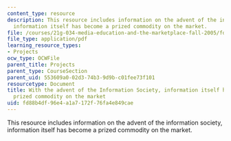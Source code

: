 ```yaml
---
content_type: resource
description: This resource includes information on the advent of the information society,
  information itself has become a prized commodity on the market.
file: /courses/21g-034-media-education-and-the-marketplace-fall-2005/fd88b4df96e4a1a7172f76fa4e849cae_MIT21G_034F05_wsisjonthnha.pdf
file_type: application/pdf
learning_resource_types:
- Projects
ocw_type: OCWFile
parent_title: Projects
parent_type: CourseSection
parent_uid: 553609a0-02d3-74b3-9d9b-c01fee73f101
resourcetype: Document
title: With the advent of the Information Society, information itself has become a
  prized commodity on the market
uid: fd88b4df-96e4-a1a7-172f-76fa4e849cae
---
```

This resource includes information on the advent of the information society, information itself has become a prized commodity on the market.

